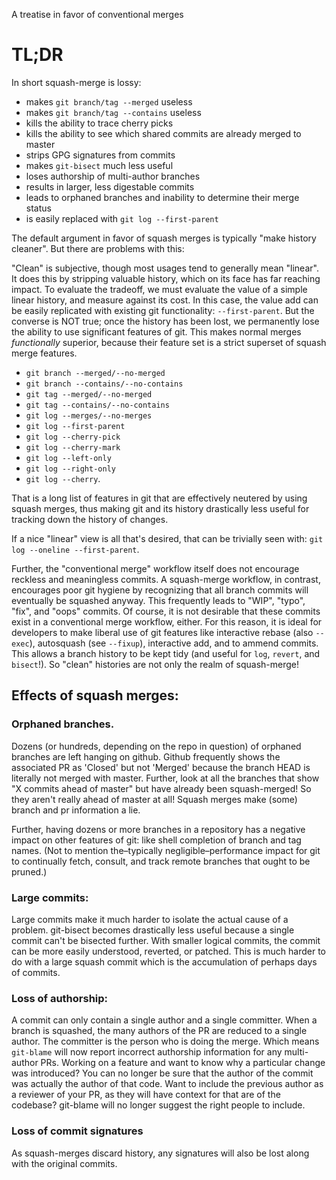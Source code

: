 A treatise in favor of conventional merges

# TL;DR

In short squash-merge is lossy:
- makes `git branch/tag --merged` useless
- makes `git branch/tag --contains` useless
- kills the ability to trace cherry picks
- kills the ability to see which shared commits are already merged to master
- strips GPG signatures from commits
- makes `git-bisect` much less useful
- loses authorship of multi-author branches
- results in larger, less digestable commits
- leads to orphaned branches and inability to determine their merge status
- is easily replaced with `git log --first-parent`


The default argument in favor of squash merges is typically "make history cleaner". But there are problems with this:

"Clean" is subjective, though most usages tend to generally mean "linear". It does this by stripping valuable history, which on its face has far reaching impact. To evaluate the tradeoff, we must evaluate the value of a simple linear history, and measure against its cost. In this case, the value add can be easily replicated with existing git functionality: `--first-parent`. But the converse is NOT true; once the history has been lost, we permanently lose the ability to use significant features of git. This makes normal merges _functionally_ superior, because their feature set is a strict superset of squash merge features.

- `git branch --merged/--no-merged`
- `git branch --contains/--no-contains`
- `git tag --merged/--no-merged`
- `git tag --contains/--no-contains`
- `git log --merges/--no-merges`
- `git log --first-parent`
- `git log --cherry-pick`
- `git log --cherry-mark`
- `git log --left-only`
- `git log --right-only`
- `git log --cherry`.

That is a long list of features in git that are effectively neutered by using squash merges, thus making git and its history drastically less useful for tracking down the history of changes.

If a nice "linear" view is all that's desired, that can be trivially seen with: `git log --oneline --first-parent`.

Further, the "conventional merge" workflow itself does not encourage reckless and meaningless commits. A squash-merge workflow, in contrast, encourages poor git hygiene by recognizing that all branch commits will eventually be squashed anyway. This frequently leads to "WIP", "typo", "fix", and "oops" commits. Of course, it is not desirable that these commits exist in a conventional merge workflow, either. For this reason, it is ideal for developers to make liberal use of git features like interactive rebase (also `--exec`), autosquash (see `--fixup`), interactive add, and to ammend commits. This allows a branch history to be kept tidy (and useful for `log`, `revert`, and `bisect`!). So "clean" histories are not only the realm of squash-merge!


## Effects of squash merges:

### Orphaned branches.

Dozens (or hundreds, depending on the repo in question) of orphaned branches are left hanging on github. Github frequently shows the associated PR as 'Closed' but not 'Merged' because the branch HEAD is literally not merged with master. Further, look at all the branches that show "X commits ahead of master" but have already been squash-merged! So they aren't really ahead of master at all! Squash merges make (some) branch and pr information a lie.

Further, having dozens or more branches in a repository has a negative impact on other features of git: like shell completion of branch and tag names. (Not to mention the–typically negligible–performance impact for git to continually fetch, consult, and track remote branches that ought to be pruned.)

### Large commits:

Large commits make it much harder to isolate the actual cause of a problem. git-bisect becomes drastically less useful because a single commit can't be bisected further. With smaller logical commits, the commit can be more easily understood, reverted, or patched. This is much harder to do with a large squash commit which is the accumulation of perhaps days of commits.

### Loss of authorship:

A commit can only contain a single author and a single committer. When a branch is squashed, the many authors of the PR are reduced to a single author. The committer is the person who is doing the merge. Which means `git-blame` will now report incorrect authorship information for any multi-author PRs. Working on a feature and want to know why a particular change was introduced? You can no longer be sure that the author of the commit was actually the author of that code. Want to include the previous author as a reviewer of your PR, as they will have context for that are of the codebase? git-blame will no longer suggest the right people to include.

### Loss of commit signatures

As squash-merges discard history, any signatures will also be lost along with the original commits.

